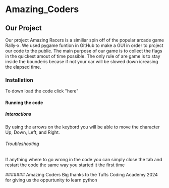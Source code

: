 # Amazing_Coders

## Our Project
Our project Amazing Racers is a similiar spin off of the popular arcade game Rally-x. We used pygame funtion in GitHub to make a GUI in order to project our code to the public. The main purpose of our game is to collect the flags in the quickest amout of time possible. The only rule of are game is to stay inside the bounderis becase if not your car will be slowed down icreasing the elapsed time.

### Installation 
To down load the code click "here" 

#### Running the code


##### Interactions
By using the arrows on the keybord you will be able to move the character Up, Down, Left, and Right.

###### Troubleshooting
If anything where to go wrong in the code you can simply close the tab and restart the code the same way you started it the first time 

####### Amazing Coders
Big thanks to the Tufts Coding Academy 2024 for giving us the oppurtunity to learn python


